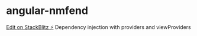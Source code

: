 # angular-nmfend

[Edit on StackBlitz ⚡️](https://stackblitz.com/edit/angular-nmfend)
Dependency injection with providers and viewProviders
